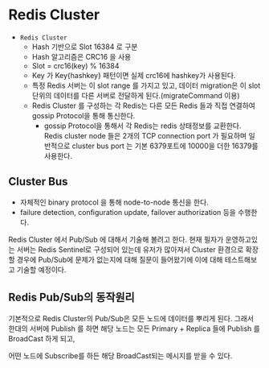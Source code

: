 # Redis Cluster

- `Redis Cluster`
  - Hash 기반으로 Slot 16384 로 구분
  - Hash 알고리즘은 CRC16 을 사용
  - Slot = crc16(key) % 16384
  - Key 가 Key{hashkey} 패턴이면 실제 crc16에 hashkey가 사용된다.
  - 특정 Redis 서버는 이 slot range 를 가지고 있고, 데이터 migration은 이 slot 단위의 데이터를 다른 서버로 전달하게 된다.(migrateCommand 이용)
  - Redis Cluster 를 구성하는 각 Redis는 다른 모든 Redis 들과 직접 연결하여 gossip Protocol을 통해 통신한다.
    - gossip Protocol을 통해서 각 Redis는 redis 상태정보를 교환한다. Redis cluster node 들은 2개의 TCP connection port 가 필요하며 일반적으로 cluster bus port 는 기본 6379포트에 10000을 더한 16379를 사용한다.

## Cluster Bus
  - 자체적인 binary protocol 을 통해 node-to-node 통신을 한다.
  - failure detection, configuration update, failover authorization 등을 수행한다.
    
Redis Cluster 에서 Pub/Sub 에 대해서 기술해 볼려고 한다. 현재 필자가 운영하고있는 서버는 Redis Sentinel로 구성되어 있는데 유저가 많아져서 Cluster 환경으로 확장할 경우에 Pub/Sub에 문제가 없는지에 대해 질문이 들어왔기에 이에 대해 테스트해보고 기술할 예정이다.

## Redis Pub/Sub의 동작원리

기본적으로 Redis Cluster의 Pub/Sub은 모든 노드에 데이터를 뿌리게 된다. 그래서 한대의 서버에 Publish 를 하면 해당 노드는 모든 Primary + Replica 들에 Publish 를 BroadCast 하게 되고, 

어떤 노드에 Subscribe를 하든 해당 BroadCast되는 메시지를 받을 수 있다.
